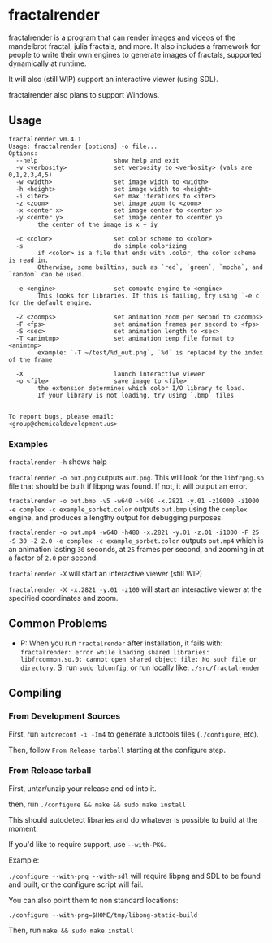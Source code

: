 # fractalrender

fractalrender is a program that can render images and videos of the mandelbrot fractal, julia fractals, and more. It also includes a framework for people to write their own engines to generate images of fractals, supported dynamically at runtime.

It will also (still WIP) support an interactive viewer (using SDL).

fractalrender also plans to support Windows.


## Usage

```
fractalrender v0.4.1
Usage: fractalrender [options] -o file...
Options:
  --help                     show help and exit
  -v <verbosity>             set verbosity to <verbosity> (vals are 0,1,2,3,4,5)
  -w <width>                 set image width to <width>
  -h <height>                set image width to <height>
  -i <iter>                  set max iterations to <iter>
  -z <zoom>                  set image zoom to <zoom>
  -x <center x>              set image center to <center x>
  -y <center y>              set image center to <center y>
        the center of the image is x + iy

  -c <color>                 set color scheme to <color>
  -s                         do simple colorizing
        if <color> is a file that ends with .color, the color scheme is read in.
        Otherwise, some builtins, such as `red`, `green`, `mocha`, and `random` can be used.

  -e <engine>                set compute engine to <engine>
        This looks for libraries. If this is failing, try using `-e c` for the default engine.

  -Z <zoomps>                set animation zoom per second to <zoomps>
  -F <fps>                   set animation frames per second to <fps>
  -S <sec>                   set animation length to <sec>
  -T <animtmp>               set animation temp file format to <animtmp>
        example: `-T ~/test/%d_out.png`, `%d` is replaced by the index of the frame

  -X                         launch interactive viewer
  -o <file>                  save image to <file>
        the extension determines which color I/O library to load. 
        If your library is not loading, try using `.bmp` files


To report bugs, please email:
<group@chemicaldevelopment.us>
```

### Examples


`fractalrender -h` shows help

`fractalrender -o out.png` outputs `out.png`. This will look for the `libfrpng.so` file that should be built if libpng was found. If not, it will output an error.

`fractalrender -o out.bmp -v5 -w640 -h480 -x.2821 -y.01 -z10000 -i1000 -e complex -c example_sorbet.color` outputs `out.bmp` using the `complex` engine, and produces a lengthy output for debugging purposes.

`fractalrender -o out.mp4 -w640 -h480 -x.2821 -y.01 -z.01 -i1000 -F 25 -S 30 -Z 2.0 -e complex -c example_sorbet.color` outputs `out.mp4` which is an animation lasting `30` seconds, at `25` frames per second, and zooming in at a factor of `2.0` per second.

`fractalrender -X` will start an interactive viewer (still WIP)

`fractalrender -X -x.2821 -y.01 -z100` will start an interactive viewer at the specified coordinates and zoom.


## Common Problems


 * P: When you run `fractalrender` after installation, it fails with: `fractalrender: error while loading shared libraries: libfrcommon.so.0: cannot open shared object file: No such file or directory`. S: run `sudo ldconfig`, or run locally like: `./src/fractalrender`



## Compiling

### From Development Sources

First, run `autoreconf -i -Im4` to generate autotools files (`./configure`, etc).

Then, follow `From Release tarball` starting at the configure step.


### From Release tarball

First, untar/unzip your release and cd into it.

then, run `./configure && make && sudo make install`

This should autodetect libraries and do whatever is possible to build at the moment.

If you'd like to require support, use `--with-PKG`.

Example:

`./configure --with-png --with-sdl` will require libpng and SDL to be found and built, or the configure script will fail.

You can also point them to non standard locations:

`./configure --with-png=$HOME/tmp/libpng-static-build`


Then, run `make && sudo make install`




